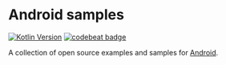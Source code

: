 # Android samples

[![Kotlin Version](https://img.shields.io/badge/Kotlin-1.3.50-blue.svg)](https://kotlinlang.org)
[![codebeat badge](https://codebeat.co/badges/d3e48efd-ea16-4ab8-8588-84f5684a7e7f)](https://codebeat.co/projects/github-com-kirchhoff-example-master)

A collection of open source examples and samples for [Android](https://www.android.com/).
